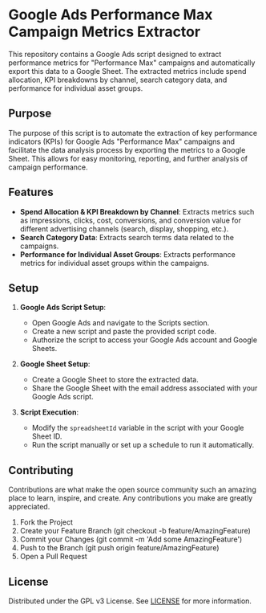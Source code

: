 # Google Ads Performance Max Campaign Metrics Extractor

This repository contains a Google Ads script designed to extract performance metrics for "Performance Max" campaigns and automatically export this data to a Google Sheet. The extracted metrics include spend allocation, KPI breakdowns by channel, search category data, and performance for individual asset groups.

## Purpose

The purpose of this script is to automate the extraction of key performance indicators (KPIs) for Google Ads "Performance Max" campaigns and facilitate the data analysis process by exporting the metrics to a Google Sheet. This allows for easy monitoring, reporting, and further analysis of campaign performance.

## Features

- **Spend Allocation & KPI Breakdown by Channel**: Extracts metrics such as impressions, clicks, cost, conversions, and conversion value for different advertising channels (search, display, shopping, etc.).
- **Search Category Data**: Extracts search terms data related to the campaigns.
- **Performance for Individual Asset Groups**: Extracts performance metrics for individual asset groups within the campaigns.

## Setup

1. **Google Ads Script Setup**:
   - Open Google Ads and navigate to the Scripts section.
   - Create a new script and paste the provided script code.
   - Authorize the script to access your Google Ads account and Google Sheets.

2. **Google Sheet Setup**:
   - Create a Google Sheet to store the extracted data.
   - Share the Google Sheet with the email address associated with your Google Ads script.

3. **Script Execution**:
   - Modify the `spreadsheetId` variable in the script with your Google Sheet ID.
   - Run the script manually or set up a schedule to run it automatically.

## Contributing

Contributions are what make the open source community such an amazing place to learn, inspire, and create. Any contributions you make are greatly appreciated.

1. Fork the Project
2. Create your Feature Branch (git checkout -b feature/AmazingFeature)
3. Commit your Changes (git commit -m 'Add some AmazingFeature')
4. Push to the Branch (git push origin feature/AmazingFeature)
5. Open a Pull Request

## License

Distributed under the GPL v3 License. See [LICENSE](LICENSE) for more information.

